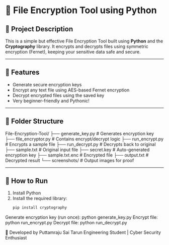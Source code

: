 # 🔐 File Encryption Tool using Python

## 🧾 Project Description
This is a simple but effective File Encryption Tool built using **Python** and the **Cryptography** library. It encrypts and decrypts files using symmetric encryption (Fernet), keeping your sensitive data safe and secure.

---

## 🚀 Features
- Generate secure encryption keys
- Encrypt any text file using AES-based Fernet encryption
- Decrypt encrypted files using the saved key
- Very beginner-friendly and Pythonic!

---

## 📁 Folder Structure
File-Encryption-Tool/
├── generate_key.py # Generates encryption key
├── file_encryptor.py # Contains encrypt/decrypt logic
├── run_encrypt.py # Encrypts a sample file
├── run_decrypt.py # Decrypts back to original
├── sample.txt # Original input file
├── secret.key # Auto-generated encryption key
├── sample.txt.enc # Encrypted file
├── output.txt # Decrypted result
└── screenshots/ # Output images for proof

---

## 🧪 How to Run
1. Install Python
2. Install the required library:
   ```bash
   pip install cryptography

Generate encryption key (run once):
python generate_key.py
Encrypt file: python run_encrypt.py
Decrypt file: python run_decrypt.py

🙌 Developed by
Puttamraju Sai Tarun
Engineering Student | Cyber Security Enthusiast
